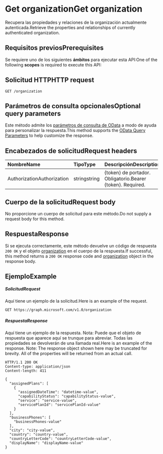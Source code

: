 # <a name="get-organization"></a><span data-ttu-id="67413-101">Get organization</span><span class="sxs-lookup"><span data-stu-id="67413-101">Get organization</span></span>

<span data-ttu-id="67413-102">Recupera las propiedades y relaciones de la organización actualmente autenticada.</span><span class="sxs-lookup"><span data-stu-id="67413-102">Retrieve the properties and relationships of currently authenticated organization.</span></span>
## <a name="prerequisites"></a><span data-ttu-id="67413-103">Requisitos previos</span><span class="sxs-lookup"><span data-stu-id="67413-103">Prerequisites</span></span>
<span data-ttu-id="67413-104">Se requiere uno de los siguientes **ámbitos** para ejecutar esta API:</span><span class="sxs-lookup"><span data-stu-id="67413-104">One of the following **scopes** is required to execute this API:</span></span> 
## <a name="http-request"></a><span data-ttu-id="67413-105">Solicitud HTTP</span><span class="sxs-lookup"><span data-stu-id="67413-105">HTTP request</span></span>
<!-- { "blockType": "ignored" } -->
```http
GET /organization

```
## <a name="optional-query-parameters"></a><span data-ttu-id="67413-106">Parámetros de consulta opcionales</span><span class="sxs-lookup"><span data-stu-id="67413-106">Optional query parameters</span></span>
<span data-ttu-id="67413-107">Este método admite los [parámetros de consulta de OData](http://developer.microsoft.com/en-us/graph/docs/overview/query_parameters) a modo de ayuda para personalizar la respuesta.</span><span class="sxs-lookup"><span data-stu-id="67413-107">This method supports the [OData Query Parameters](http://developer.microsoft.com/en-us/graph/docs/overview/query_parameters) to help customize the response.</span></span>
## <a name="request-headers"></a><span data-ttu-id="67413-108">Encabezados de solicitud</span><span class="sxs-lookup"><span data-stu-id="67413-108">Request headers</span></span>
| <span data-ttu-id="67413-109">Nombre</span><span class="sxs-lookup"><span data-stu-id="67413-109">Name</span></span>       | <span data-ttu-id="67413-110">Tipo</span><span class="sxs-lookup"><span data-stu-id="67413-110">Type</span></span> | <span data-ttu-id="67413-111">Descripción</span><span class="sxs-lookup"><span data-stu-id="67413-111">Description</span></span>|
|:-----------|:------|:----------|
| <span data-ttu-id="67413-112">Authorization</span><span class="sxs-lookup"><span data-stu-id="67413-112">Authorization</span></span>  | <span data-ttu-id="67413-113">string</span><span class="sxs-lookup"><span data-stu-id="67413-113">string</span></span>  | <span data-ttu-id="67413-p101">{token} de portador. Obligatorio.</span><span class="sxs-lookup"><span data-stu-id="67413-p101">Bearer {token}. Required.</span></span> |

## <a name="request-body"></a><span data-ttu-id="67413-116">Cuerpo de la solicitud</span><span class="sxs-lookup"><span data-stu-id="67413-116">Request body</span></span>
<span data-ttu-id="67413-117">No proporcione un cuerpo de solicitud para este método.</span><span class="sxs-lookup"><span data-stu-id="67413-117">Do not supply a request body for this method.</span></span>

## <a name="response"></a><span data-ttu-id="67413-118">Respuesta</span><span class="sxs-lookup"><span data-stu-id="67413-118">Response</span></span>

<span data-ttu-id="67413-119">Si se ejecuta correctamente, este método devuelve un código de respuesta `200 OK` y el objeto [organization](../resources/organization.md) en el cuerpo de la respuesta.</span><span class="sxs-lookup"><span data-stu-id="67413-119">If successful, this method returns a `200 OK` response code and [organization](../resources/organization.md) object in the response body.</span></span>
## <a name="example"></a><span data-ttu-id="67413-120">Ejemplo</span><span class="sxs-lookup"><span data-stu-id="67413-120">Example</span></span>
##### <a name="request"></a><span data-ttu-id="67413-121">Solicitud</span><span class="sxs-lookup"><span data-stu-id="67413-121">Request</span></span>
<span data-ttu-id="67413-122">Aquí tiene un ejemplo de la solicitud.</span><span class="sxs-lookup"><span data-stu-id="67413-122">Here is an example of the request.</span></span>
<!-- {
  "blockType": "request",
  "name": "get_organization"
}-->
```http
GET https://graph.microsoft.com/v1.0/organization
```
##### <a name="response"></a><span data-ttu-id="67413-123">Respuesta</span><span class="sxs-lookup"><span data-stu-id="67413-123">Response</span></span>
<span data-ttu-id="67413-p102">Aquí tiene un ejemplo de la respuesta. Nota: Puede que el objeto de respuesta que aparece aquí se trunque para abreviar. Todas las propiedades se devolverán de una llamada real.</span><span class="sxs-lookup"><span data-stu-id="67413-p102">Here is an example of the response. Note: The response object shown here may be truncated for brevity. All of the properties will be returned from an actual call.</span></span>
<!-- {
  "blockType": "response",
  "truncated": true,
  "@odata.type": "microsoft.graph.organization"
} -->
```http
HTTP/1.1 200 OK
Content-type: application/json
Content-length: 411

{
  "assignedPlans": [
    {
      "assignedDateTime": "datetime-value",
      "capabilityStatus": "capabilityStatus-value",
      "service": "service-value",
      "servicePlanId": "servicePlanId-value"
    }
  ],
  "businessPhones": [
    "businessPhones-value"
  ],
  "city": "city-value",
  "country": "country-value",
  "countryLetterCode": "countryLetterCode-value",
  "displayName": "displayName-value"
}
```

<!-- uuid: 8fcb5dbc-d5aa-4681-8e31-b001d5168d79
2015-10-25 14:57:30 UTC -->
<!-- {
  "type": "#page.annotation",
  "description": "Get organization",
  "keywords": "",
  "section": "documentation",
  "tocPath": ""
}-->